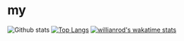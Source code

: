 # my
![Github stats](https://github-readme-stats.vercel.app/api?username=M4ster3001)
[![Top Langs](https://github-readme-stats.vercel.app/api/top-langs/?username=M4ster3001&layout=compact)](https://github.com/M4ster3001/github-readme-stats)
[![willianrod's wakatime stats](https://github-readme-stats.vercel.app/api/wakatime?username=M4ster3001)](https://github.com/anuraghazra/github-readme-stats)
